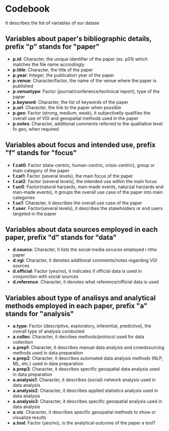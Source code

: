 Codebook
========================================================

It describes the list of variables of our datase

## Variables about paper's bibliographic details, prefix "p" stands for "paper"

* **p.id**: Character, the unique identifier of the paper (ex. p01) which matches the file name accrodingly
* **p.title**: Character, the title of the paper
* **p.year**: Integer, the publication year of the paper
* **p.venue**: Character/factor, the name of the venue where the paper is published 
* **p.venuetype**: Factor (journal/conference/technical report), type of the paper 
* **p.keyword**: Character, the list of keywords of the paper
* **p.url**: Character, the link to the paper when possible
* **p.geo**: Factor (strong, medium, weak), it subjectivelly qualifies the overall use of VGI and geospatial methods used in the paper
* **p.notes**: Character, additional comments referred to the qualitative level fo geo, when required

## Variables about focus and intended use, prefix "f" stands for "focus"
* **f.cat0**: Factor (data-centric, human-centric, crisis-centric), group or main category of the paper
* **f.cat1**: Factor (several levels), the main focus of the paper
* **f.cat2**: Factor (several levels), the intended  use within the main focus
* **f.uc0**: Factor(natural harzards, man-made events, naturzal harzards and man-made events), it groups the overall use case of the paper into main categories
* **f.uc1**: Character, it describes the overall use case of the paper
* **f.user**: Factor(several levels), it describes the stakeholders or end users targeted in the paper

## Variables about data sources employed in each paper, prefix "d" stands for "data"
* **d.source**: Character, it lists the social media soruces employed i nthe paper
* **d.vgi**: Character, it denotes additional comments/notes regarding VGI sources
* **d.official**: Factor (yes/no), it indicates if official data is used in conjunction with social sources
* **d.reference**: Character, it denotes what reference/official data is used  

## Variables about type of analisys and analytical methods employed in each paper, prefix "a" stands for "analysis"
* **a.type**: Factor (descriptive, exploratory, inferential, predictive), the overall type of analysis conducted
* **a.collec**: Character, it decribes methods/protocol used for data collection
* **a.prep1**: Character, it describes manual data analysis and crowdsourcing methods used in data preparation
* **a.prep2**: Character, it describes automated data analysis methods (NLP, ML, etc.) used in data preparation
* **a.prep3**: Character, it describes specific geospatial data analysis used in data preparation
* **a.analysis1**: Character, it describes (social) network analysis used in data analysis
* **a.analysis2**: Character, it describes applied statistics analysis used in data analysis
* **a.analysis3**: Character, it describes specific geospatial analysis used in data analysis
* **a.viz**: Character, it describes specific geospatial methods to show or visualize results 
* **a.tool**: Factor (yes/no), is the analytical outcome of the paper a tool?
